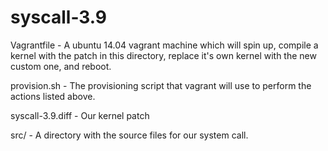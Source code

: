 syscall-3.9
===============

Vagrantfile - A ubuntu 14.04 vagrant machine which will spin up, compile a kernel with the patch in this directory, replace it's own kernel with the new custom one, and reboot.

provision.sh - The provisioning script that vagrant will use to perform the actions listed above.

syscall-3.9.diff - Our kernel patch

src/ - A directory with the source files for our system call.
